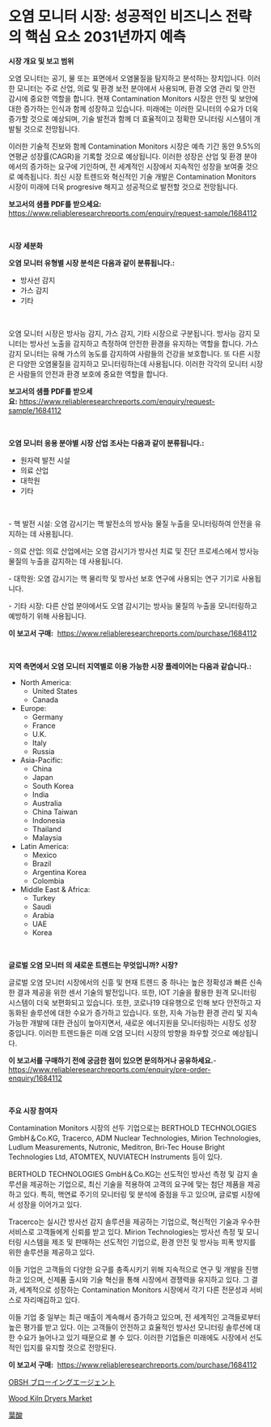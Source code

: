 <p><h1>오염 모니터 시장: 성공적인 비즈니스 전략의 핵심 요소 2031년까지 예측</h1></p><p><strong>시장 개요 및 보고 범위</strong></p>
<p><p>오염 모니터는 공기, 물 또는 표면에서 오염물질을 탐지하고 분석하는 장치입니다. 이러한 모니터는 주로 산업, 의료 및 환경 보전 분야에서 사용되며, 환경 오염 관리 및 안전 감시에 중요한 역할을 합니다. 현재 Contamination Monitors 시장은 안전 및 보안에 대한 증가하는 인식과 함께 성장하고 있습니다. 미래에는 이러한 모니터의 수요가 더욱 증가할 것으로 예상되며, 기술 발전과 함께 더 효율적이고 정확한 모니터링 시스템이 개발될 것으로 전망됩니다.</p><p>이러한 기술적 진보와 함께 Contamination Monitors 시장은 예측 기간 동안 9.5%의 연평균 성장률(CAGR)을 기록할 것으로 예상됩니다. 이러한 성장은 산업 및 환경 분야에서의 증가하는 요구에 기인하며, 전 세계적인 시장에서 지속적인 성장을 보여줄 것으로 예측됩니다. 최신 시장 트렌드와 혁신적인 기술 개발은 Contamination Monitors 시장이 미래에 더욱 progresive 해지고 성공적으로 발전할 것으로 전망됩니다.</p></p>
<p><strong>보고서의 샘플 PDF를 받으세요:</strong> <a href="https://www.reliableresearchreports.com/enquiry/request-sample/1684112">https://www.reliableresearchreports.com/enquiry/request-sample/1684112</a></p>
<p>&nbsp;</p>
<p><strong>시장 세분화</strong></p>
<p><strong>오염 모니터 유형별 시장 분석은 다음과 같이 분류됩니다.:</strong></p>
<p><ul><li>방사선 감지</li><li>가스 감지</li><li>기타</li></ul></p>
<p>&nbsp;</p>
<p><p>오염 모니터 시장은 방사능 감지, 가스 감지, 기타 시장으로 구분됩니다. 방사능 감지 모니터는 방사선 노출을 감지하고 측정하여 안전한 환경을 유지하는 역할을 합니다. 가스 감지 모니터는 유해 가스의 농도를 감지하여 사람들의 건강을 보호합니다. 또 다른 시장은 다양한 오염물질을 감지하고 모니터링하는데 사용됩니다. 이러한 각각의 모니터 시장은 사람들의 안전과 환경 보호에 중요한 역할을 합니다.</p></p>
<p><strong>보고서의 샘플 PDF를 받으세요:</strong>&nbsp;<a href="https://www.reliableresearchreports.com/enquiry/request-sample/1684112">https://www.reliableresearchreports.com/enquiry/request-sample/1684112</a></p>
<p>&nbsp;</p>
<p><strong> 오염 모니터 응용 분야별 시장 산업 조사는 다음과 같이 분류됩니다.:</strong></p>
<p><ul><li>원자력 발전 시설</li><li>의료 산업</li><li>대학원</li><li>기타</li></ul></p>
<p>&nbsp;</p>
<p><p>- 핵 발전 시설: 오염 감시기는 핵 발전소의 방사능 물질 누출을 모니터링하여 안전을 유지하는 데 사용됩니다.</p><p>- 의료 산업: 의료 산업에서는 오염 감시기가 방사선 치료 및 진단 프로세스에서 방사능 물질의 누출을 감지하는 데 사용됩니다.</p><p>- 대학원: 오염 감시기는 핵 물리학 및 방사선 보호 연구에 사용되는 연구 기기로 사용됩니다.</p><p>- 기타 시장: 다른 산업 분야에서도 오염 감시기는 방사능 물질의 누출을 모니터링하고 예방하기 위해 사용됩니다.</p></p>
<p><strong>이 보고서 구매:</strong>&nbsp; <a href="https://www.reliableresearchreports.com/purchase/1684112">https://www.reliableresearchreports.com/purchase/1684112</a></p>
<p>&nbsp;</p>
<p><strong>지역 측면에서 오염 모니터 지역별로 이용 가능한 시장 플레이어는 다음과 같습니다.:</strong></p>
<p><ul>
    <li>
        North America:
        <ul>
            <li>United States</li>
            <li>Canada</li>
        </ul>
    </li>
    <li>
        Europe:
        <ul>
            <li>Germany</li>
            <li>France</li>
            <li>U.K.</li>
            <li>Italy</li>
            <li>Russia</li>
        </ul>
    </li>
    <li>
        Asia-Pacific:
        <ul>
            <li>China</li>
            <li>Japan</li>
            <li>South Korea</li>
            <li>India</li>
            <li>Australia</li>
            <li>China Taiwan</li>
            <li>Indonesia</li>
            <li>Thailand</li>
            <li>Malaysia</li>
        </ul>
    </li>
    <li>
        Latin America:
        <ul>
            <li>Mexico</li>
            <li>Brazil</li>
            <li>Argentina Korea</li>
            <li>Colombia</li>
        </ul>
    </li>
    <li>
        Middle East & Africa:
        <ul>
            <li>Turkey</li>
            <li>Saudi</li>
            <li>Arabia</li>
            <li>UAE</li>
            <li>Korea</li>
        </ul>
    </li>
    </ul></p>
<p>&nbsp;</p>
<p><strong>글로벌 오염 모니터 의 새로운 트렌드는 무엇입니까? 시장?</strong></p>
<p><p>글로벌 오염 모니터 시장에서의 신흥 및 현재 트렌드 중 하나는 높은 정확성과 빠른 신속한 결과 제공을 위한 센서 기술의 발전입니다. 또한, IOT 기술을 활용한 원격 모니터링 시스템이 더욱 보편화되고 있습니다. 또한, 코로나19 대유행으로 인해 보다 안전하고 자동화된 솔루션에 대한 수요가 증가하고 있습니다. 또한, 지속 가능한 환경 관리 및 지속 가능한 개발에 대한 관심이 높아지면서, 새로운 에너지원을 모니터링하는 시장도 성장 중입니다. 이러한 트렌드들은 미래 오염 모니터 시장의 방향을 좌우할 것으로 예상됩니다.</p></p>
<p><strong>이 보고서를 구매하기 전에 궁금한 점이 있으면 문의하거나 공유하세요.</strong>- <a href="https://www.reliableresearchreports.com/enquiry/pre-order-enquiry/1684112">https://www.reliableresearchreports.com/enquiry/pre-order-enquiry/1684112</a></p>
<p>&nbsp;</p>
<p><strong>주요 시장 참여자</strong></p>
<p><p>Contamination Monitors 시장의 선두 기업으로는 BERTHOLD TECHNOLOGIES GmbH＆Co.KG, Tracerco, ADM Nuclear Technologies, Mirion Technologies, Ludlum Measurements, Nutronic, Meditron, Bri-Tec House Bright Technologies Ltd, ATOMTEX, NUVIATECH Instruments 등이 있다.</p><p>BERTHOLD TECHNOLOGIES GmbH＆Co.KG는 선도적인 방사선 측정 및 감지 솔루션을 제공하는 기업으로, 최신 기술을 적용하여 고객의 요구에 맞는 첨단 제품을 제공하고 있다. 특히, 핵연료 주기의 모니터링 및 분석에 중점을 두고 있으며, 글로벌 시장에서 성장을 이어가고 있다.</p><p>Tracerco는 실시간 방사선 감지 솔루션을 제공하는 기업으로, 혁신적인 기술과 우수한 서비스로 고객들에게 신뢰를 받고 있다. Mirion Technologies는 방사선 측정 및 모니터링 시스템을 제조 및 판매하는 선도적인 기업으로, 환경 안전 및 방사능 피폭 방지를 위한 솔루션을 제공하고 있다.</p><p>이들 기업은 고객들의 다양한 요구를 충족시키기 위해 지속적으로 연구 및 개발을 진행하고 있으며, 신제품 출시와 기술 혁신을 통해 시장에서 경쟁력을 유지하고 있다. 그 결과, 세계적으로 성장하는 Contamination Monitors 시장에서 각기 다른 전문성과 서비스로 자리매김하고 있다.</p><p>이들 기업 중 일부는 최근 매출이 계속해서 증가하고 있으며, 전 세계적인 고객들로부터 높은 평가를 받고 있다. 이는 고객들이 안전하고 효율적인 방사선 모니터링 솔루션에 대한 수요가 늘어나고 있기 때문으로 볼 수 있다. 이러한 기업들은 미래에도 시장에서 선도적인 입지를 유지할 것으로 전망된다.</p></p>
<p><strong>이 보고서 구매:</strong>&nbsp;&nbsp;<a href="https://www.reliableresearchreports.com/purchase/1684112">https://www.reliableresearchreports.com/purchase/1684112</a></p>
<p><p><a href="https://medium.com/@amarart56456/obsh%E7%99%BA%E6%B3%A1%E5%89%A4%E5%B8%82%E5%A0%B4%E3%82%B7%E3%82%A7%E3%82%A2%E3%81%AE%E9%80%B2%E5%8C%96%E3%81%A8%E5%B8%82%E5%A0%B4%E6%88%90%E9%95%B7%E3%83%88%E3%83%AC%E3%83%B3%E3%83%892024%E5%B9%B4-2031%E5%B9%B4-5b07f286ecc0">OBSH ブローイングエージェント</a></p><p><a href="https://view.publitas.com/reportprime-1/wood-kiln-dryers-market-size-share-trends-analysis-report-by-material-by-type-by-end-user-by-region-and-segment-forecasts-2024-2031/">Wood Kiln Dryers Market</a></p><p><a href="https://medium.com/@durgin521/%E3%83%95%E3%83%AB%E9%85%B8%E3%81%AE%E5%B8%82%E5%A0%B4%E3%82%B7%E3%82%A7%E3%82%A2%E3%81%AE%E9%80%B2%E5%8C%96%E3%81%A8%E5%B8%82%E5%A0%B4%E6%88%90%E9%95%B7%E3%83%88%E3%83%AC%E3%83%B3%E3%83%89-2024%E5%B9%B4-2031%E5%B9%B4-bcae65465832">葉酸</a></p></p>
